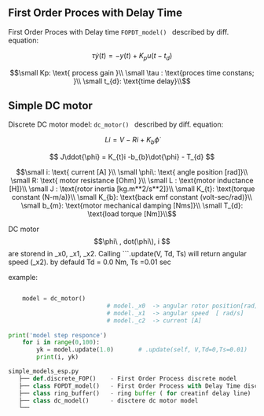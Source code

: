 
## First Order Proces with Delay Time

First Order Proces with Delay time ```FOPDT_model() ``` described by diff. equation: 

$$ \tau\dot{y}(t) = - y(t) + K_{p}u(t-t_{d})$$ 
```math
\small   Kp: \text{ process gain }\\
\small   \tau : \text{proces time constans; }\\
\small   t_{d}: \text{time delay}\\
```

## Simple DC motor 
Discrete DC motor model: ```dc_motor() ``` described by diff. equation:

$$ L\dot{i} = V  -Ri+ K_{b}\dot{\phi}$$ 

$$ J\ddot{\phi} = K_{t}i -b_{b}\dot{\phi} - T_{d} $$ 

```math
\small   i: \text{ current [A] }\\
\small   \phi\: \text{ angle position [rad]}\\
\small   R: \text{ motor resistance [Ohm] }\\
\small   L : \text{motor inductance [H]}\\
\small   J : \text{rotor inertia [kg.m**2/s**2]}\\
\small   K_{t}: \text{torque constant (N-m/a)}\\
\small   K_{b}: \text{back emf constant (volt-sec/rad)}\\
\small   b_{m}: \text{motor mechanical damping [Nms]}\\
\small   T_{d}: \text{load torque [Nm]}\\
```

DC motor $$\phi\ , dot(\phi\), i $$ are storend in _x0, _x1, _x2. Calling  ```.update(V, Td, Ts) will return angular speed (_x2). by defauld Td = 0.0 Nm, Ts =0.01 sec     


example:
```python 

    model = dc_motor()        
                            # model._x0  -> angular rotor position[rad]    
                            # model._x1  -> angular speed  [ rad/s]
                            # model._c2  -> current [A]
                            
print('model step responce')
    for i in range(0,100):
        yk = model.update(1.0)       # .update(self, V,Td=0,Ts=0.01)
        print(i, yk)

```


 ```python
simple_models_esp.py 
    ├── def.discrete_FOP()    - First Order Process discrete model                                          
    ├── class FOPDT_model()   - First Order Process with Delay Time discrete model       
    ├── class ring_buffer()   - ring buffer ( for creatinf delay line)  
    ├── class dc_model()      - disctere dc motor model                                       
    └──                                     
 ``` 
